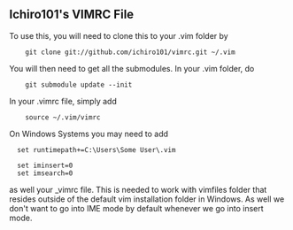 Ichiro101's VIMRC File
----------------------

To use this, you will need to clone this to your .vim folder by

```
	git clone git://github.com/ichiro101/vimrc.git ~/.vim
```

You will then need to get all the submodules. In your .vim folder, do

```
	git submodule update --init
```

In your .vimrc file, simply add

```VimL
	source ~/.vim/vimrc
```

On Windows Systems you may need to add

```VimL
  set runtimepath+=C:\Users\Some User\.vim

  set iminsert=0
  set imsearch=0
```

as well your _vimrc file. This is needed to work with vimfiles folder that resides outside of the
default vim installation folder in Windows. As well we don't want to go into IME mode by default
whenever we go into insert mode.
